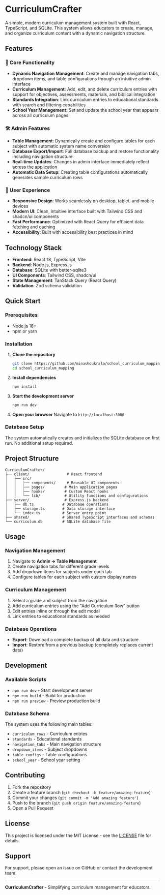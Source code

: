 # CurriculumCrafter

A simple, modern curriculum management system built with React, TypeScript, and SQLite. This system allows educators to create, manage, and organize curriculum content with a dynamic navigation structure.

## Features

### 🎯 Core Functionality
- **Dynamic Navigation Management**: Create and manage navigation tabs, dropdown items, and table configurations through an intuitive admin interface
- **Curriculum Management**: Add, edit, and delete curriculum entries with support for objectives, assessments, materials, and biblical integration
- **Standards Integration**: Link curriculum entries to educational standards with search and filtering capabilities
- **School Year Management**: Set and update the school year that appears across all curriculum pages

### 🛠️ Admin Features
- **Table Management**: Dynamically create and configure tables for each subject with automatic system name conversion
- **Database Export/Import**: Full database backup and restore functionality including navigation structure
- **Real-time Updates**: Changes in admin interface immediately reflect across the application
- **Automatic Data Setup**: Creating table configurations automatically generates sample curriculum rows

### 📱 User Experience
- **Responsive Design**: Works seamlessly on desktop, tablet, and mobile devices
- **Modern UI**: Clean, intuitive interface built with Tailwind CSS and shadcn/ui components
- **Fast Performance**: Optimized with React Query for efficient data fetching and caching
- **Accessibility**: Built with accessibility best practices in mind

## Technology Stack

- **Frontend**: React 18, TypeScript, Vite
- **Backend**: Node.js, Express.js
- **Database**: SQLite with better-sqlite3
- **UI Components**: Tailwind CSS, shadcn/ui
- **State Management**: TanStack Query (React Query)
- **Validation**: Zod schema validation

## Quick Start

### Prerequisites
- Node.js 18+ 
- npm or yarn

### Installation

1. **Clone the repository**
   ```bash
   git clone https://github.com/minashoukrala/school_curriculum_mapping.git
   cd school_curriculum_mapping
   ```

2. **Install dependencies**
   ```bash
   npm install
   ```

3. **Start the development server**
   ```bash
   npm run dev
   ```

4. **Open your browser**
   Navigate to `http://localhost:3000`

### Database Setup
The system automatically creates and initializes the SQLite database on first run. No additional setup required.

## Project Structure

```
CurriculumCrafter/
├── client/                 # React frontend
│   ├── src/
│   │   ├── components/     # Reusable UI components
│   │   ├── pages/         # Main application pages
│   │   ├── hooks/         # Custom React hooks
│   │   └── lib/           # Utility functions and configurations
├── server/                # Express.js backend
│   ├── db.ts             # Database operations
│   ├── storage.ts        # Data storage interface
│   └── index.ts          # Server entry point
├── shared/               # Shared TypeScript interfaces and schemas
└── curriculum.db         # SQLite database file
```

## Usage

### Navigation Management
1. Navigate to **Admin → Table Management**
2. Create navigation tabs for different grade levels
3. Add dropdown items for subjects under each tab
4. Configure tables for each subject with custom display names

### Curriculum Management
1. Select a grade and subject from the navigation
2. Add curriculum entries using the "Add Curriculum Row" button
3. Edit entries inline or through the edit modal
4. Link entries to educational standards as needed

### Database Operations
- **Export**: Download a complete backup of all data and structure
- **Import**: Restore from a previous backup (completely replaces current data)

## Development

### Available Scripts
- `npm run dev` - Start development server
- `npm run build` - Build for production
- `npm run preview` - Preview production build

### Database Schema
The system uses the following main tables:
- `curriculum_rows` - Curriculum entries
- `standards` - Educational standards
- `navigation_tabs` - Main navigation structure
- `dropdown_items` - Subject dropdowns
- `table_configs` - Table configurations
- `school_year` - School year setting

## Contributing

1. Fork the repository
2. Create a feature branch (`git checkout -b feature/amazing-feature`)
3. Commit your changes (`git commit -m 'Add amazing feature'`)
4. Push to the branch (`git push origin feature/amazing-feature`)
5. Open a Pull Request

## License

This project is licensed under the MIT License - see the [LICENSE](LICENSE) file for details.

## Support

For support, please open an issue on GitHub or contact the development team.

---

**CurriculumCrafter** - Simplifying curriculum management for educators. 